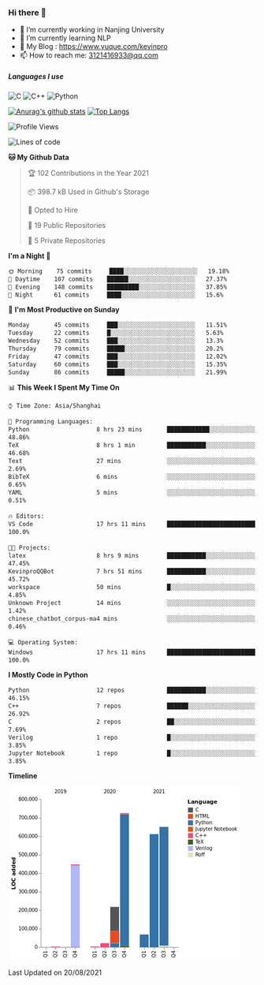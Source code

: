 ### Hi there 👋

- 🔭 I’m currently working in Nanjing University
- 🌱 I’m currently learning NLP
- 👯 My Blog : https://www.yuque.com/kevinpro
- 📫 How to reach me: 3121416933@qq.com

##### Languages I use
![C](https://img.shields.io/badge/-C-000000?style=flat&logo=c)
![C++](https://img.shields.io/badge/-C++-000000?style=flat&logo=c%2B%2B)
![Python](https://img.shields.io/badge/-Python-000000?style=flat&logo=python)

[![Anurag's github stats](https://github-readme-stats.vercel.app/api?username=Ricardokevins)](https://github.com/anuraghazra/github-readme-stats)
[![Top Langs](https://github-readme-stats.vercel.app/api/top-langs/?username=Ricardokevins)](https://github.com/anuraghazra/github-readme-stats)

<!--START_SECTION:waka-->
![Profile Views](http://img.shields.io/badge/Profile%20Views-0-blue)

![Lines of code](https://img.shields.io/badge/From%20Hello%20World%20I%27ve%20Written-2.7%20million%20lines%20of%20code-blue)

**🐱 My Github Data** 

> 🏆 102 Contributions in the Year 2021
 > 
> 📦 398.7 kB Used in Github's Storage 
 > 
> 💼 Opted to Hire
 > 
> 📜 19 Public Repositories 
 > 
> 🔑 5 Private Repositories  
 > 
**I'm a Night 🦉** 

```text
🌞 Morning    75 commits     ████░░░░░░░░░░░░░░░░░░░░░   19.18% 
🌆 Daytime    107 commits    ██████░░░░░░░░░░░░░░░░░░░   27.37% 
🌃 Evening    148 commits    █████████░░░░░░░░░░░░░░░░   37.85% 
🌙 Night      61 commits     ████░░░░░░░░░░░░░░░░░░░░░   15.6%

```
📅 **I'm Most Productive on Sunday** 

```text
Monday       45 commits     ███░░░░░░░░░░░░░░░░░░░░░░   11.51% 
Tuesday      22 commits     █░░░░░░░░░░░░░░░░░░░░░░░░   5.63% 
Wednesday    52 commits     ███░░░░░░░░░░░░░░░░░░░░░░   13.3% 
Thursday     79 commits     █████░░░░░░░░░░░░░░░░░░░░   20.2% 
Friday       47 commits     ███░░░░░░░░░░░░░░░░░░░░░░   12.02% 
Saturday     60 commits     ███░░░░░░░░░░░░░░░░░░░░░░   15.35% 
Sunday       86 commits     █████░░░░░░░░░░░░░░░░░░░░   21.99%

```


📊 **This Week I Spent My Time On** 

```text
⌚︎ Time Zone: Asia/Shanghai

💬 Programming Languages: 
Python                   8 hrs 23 mins       ████████████░░░░░░░░░░░░░   48.86% 
TeX                      8 hrs 1 min         ███████████░░░░░░░░░░░░░░   46.68% 
Text                     27 mins             ░░░░░░░░░░░░░░░░░░░░░░░░░   2.69% 
BibTeX                   6 mins              ░░░░░░░░░░░░░░░░░░░░░░░░░   0.65% 
YAML                     5 mins              ░░░░░░░░░░░░░░░░░░░░░░░░░   0.51%

🔥 Editors: 
VS Code                  17 hrs 11 mins      █████████████████████████   100.0%

🐱‍💻 Projects: 
latex                    8 hrs 9 mins        ███████████░░░░░░░░░░░░░░   47.45% 
KevinproQQBot            7 hrs 51 mins       ███████████░░░░░░░░░░░░░░   45.72% 
workspace                50 mins             █░░░░░░░░░░░░░░░░░░░░░░░░   4.85% 
Unknown Project          14 mins             ░░░░░░░░░░░░░░░░░░░░░░░░░   1.42% 
chinese_chatbot_corpus-ma4 mins              ░░░░░░░░░░░░░░░░░░░░░░░░░   0.46%

💻 Operating System: 
Windows                  17 hrs 11 mins      █████████████████████████   100.0%

```

**I Mostly Code in Python** 

```text
Python                   12 repos            ███████████░░░░░░░░░░░░░░   46.15% 
C++                      7 repos             ██████░░░░░░░░░░░░░░░░░░░   26.92% 
C                        2 repos             ██░░░░░░░░░░░░░░░░░░░░░░░   7.69% 
Verilog                  1 repo              █░░░░░░░░░░░░░░░░░░░░░░░░   3.85% 
Jupyter Notebook         1 repo              █░░░░░░░░░░░░░░░░░░░░░░░░   3.85%

```


**Timeline**

![Chart not found](https://raw.githubusercontent.com/Ricardokevins/Ricardokevins/master/charts/bar_graph.png) 


 Last Updated on 20/08/2021
<!--END_SECTION:waka-->
